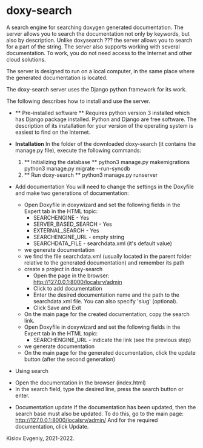 # doxy-search
A search engine for searching doxygen generated documentation.
The server allows you to search the documentation not only by keywords, but also by description.
Unlike doxysearch ??? the server allows you to search for a part of the string.
The server also supports working with several documentation.
To work, you do not need access to the Internet and other cloud solutions.

The server is designed to run on a local computer, in the same place where the generated documentation is located.

The doxy-search server uses the Django python framework for its work.

The following describes how to install and use the server.


* ** Pre-installed software **
Requires python version 3 installed which has Django package installed. Python and Django are free software. The description of its installation for your version of the operating system is easiest to find on the Internet.

* **Installation**
  In the folder of the downloaded doxy-search (it contains the manage.py file), execute the following commands:
  1. ** Initializing the database **
  python3 manage.py makemigrations
  python3 manage.py migrate --run-syncdb
  1. ** Run doxy-search **
  python3 manage.py runserver

* Add documentation
You will need to change the settings in the Doxyfile and make two generations of documentation:
  - Open Doxyfile in doxywizard and set the following fields in the Expert tab in the HTML topic:
    - SEARCHENGINE - Yes
    - SERVER_BASED_SEARCH - Yes
    - EXTERNAL_SEARCH - Yes
    - SEARCHENGINE_URL - empty string
    - SEARCHDATA_FILE - searchdata.xml (it's default value)
  - we generate documentation
  - we find the file searchdata.xml (usually located in the parent folder relative to the generated documentation) and remember its path
  - create a project in doxy-search
    - Open the page in the browser: http://127.0.0.1:8000/localsrv/admin
    - Click to add documentation
    - Enter the desired documentation name and the path to the searchdata.xml file. You can also specify 'slug' (optional).
    - Click Save and Exit
  - On the main page for the created documentation, copy the search link.
  - Open Doxyfile in doxywizard and set the following fields in the Expert tab in the HTML topic:
    - SEARCHENGINE_URL - indicate the link (see the previous step)
  - we generate documentation
  - On the main page for the generated documentation, click the update button (after the second generation)

* Using search
- Open the documentation in the browser (index.html)
- In the search field, type the desired line, press the search button or enter.

* Documentation update
If the documentation has been updated, then the search base must also be updated.
To do this, go to the main page: http://127.0.0.1:8000/localsrv/admin/
And for the required documentation, click Update.


Kislov Evgeniy, 2021-2022. 



